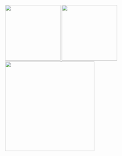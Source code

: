 <div>
  <a href="https://github.com/ronaldofjc">
  <img height="180em" src="https://github-readme-stats.vercel.app/api?username=ronaldofjc&show_icons=true&include_all_commits=true&count_private=true"/>
  <img height="180em" src="https://github-readme-stats.vercel.app/api/top-langs/?username=ronaldofjc&layout=compact&langs_count=5"/>
  <img height="290em" src="https://github-readme-stats.vercel.app/api/wakatime?username=ronaldofjc&layuout=compact&v=2"/> 
</div>
  

 
